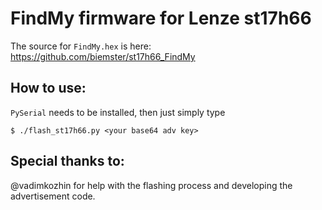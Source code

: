# FindMy firmware for Lenze st17h66
The source for `FindMy.hex` is here: https://github.com/biemster/st17h66_FindMy

## How to use:
`PySerial` needs to be installed, then just simply type
```
$ ./flash_st17h66.py <your base64 adv key>
```

## Special thanks to:
@vadimkozhin for help with the flashing process and developing the advertisement code.
